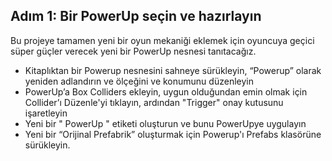 ## Adım 1: Bir PowerUp seçin ve hazırlayın
Bu projeye tamamen yeni bir oyun mekaniği eklemek için oyuncuya geçici süper güçler verecek yeni bir PowerUp nesnesi tanıtacağız.
 
- Kitaplıktan bir Powerup nesnesini sahneye sürükleyin, “Powerup” olarak yeniden adlandırın ve ölçeğini ve konumunu düzenleyin
- PowerUp’a Box Colliders ekleyin, uygun olduğundan emin olmak için Collider’ı Düzenle'yi tıklayın, ardından "Trigger" onay kutusunu işaretleyin
- Yeni bir " PowerUp " etiketi oluşturun ve bunu PowerUpye uygulayın
- Yeni bir “Orijinal Prefabrik” oluşturmak için Powerup'ı Prefabs klasörüne sürükleyin.
